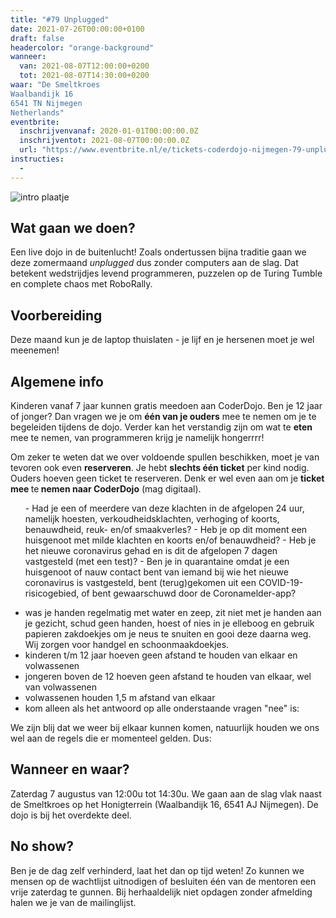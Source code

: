 ```yaml
---
title: "#79 Unplugged"
date: 2021-07-26T00:00:00+0100
draft: false
headercolor: "orange-background"
wanneer: 
  van: 2021-08-07T12:00:00+0200
  tot: 2021-08-07T14:30:00+0200
waar: "De Smeltkroes
Waalbandijk 16 
6541 TN Nijmegen 
Netherlands"
eventbrite:
  inschrijvenvanaf: 2020-01-01T00:00:00.0Z
  inschrijventot: 2021-08-07T00:00:00.0Z
  url: "https://www.eventbrite.nl/e/tickets-coderdojo-nijmegen-79-unplugged-164760802997"
instructies:
  - 
---
```


![intro plaatje](https://img.evbuc.com/https%3A%2F%2Fcdn.evbuc.com%2Fimages%2F142621093%2F187233351803%2F1%2Foriginal.20200721-194049?w=480&auto=format%2Ccompress&q=75&sharp=10&rect=0%2C19%2C1024%2C512&s=7ddf8e3daba54f64bf28364b12de0f5b)



<h2>Wat gaan we doen?</h2>


Een live dojo in de buitenlucht! Zoals ondertussen bijna traditie gaan we deze zomermaand <em>unplugged</em> dus zonder computers aan de slag. Dat betekent  wedstrijdjes levend programmeren, puzzelen op de Turing Tumble en complete chaos met RoboRally.

<!--more-->

<h2>Voorbereiding</h2>


Deze maand kun je de laptop thuislaten - je lijf en je hersenen moet je wel meenemen!
<h2>Algemene info</h2>


Kinderen vanaf 7 jaar kunnen gratis meedoen aan CoderDojo. Ben je 12 jaar of jonger? Dan vragen we je om <strong>één van je ouders</strong> mee te nemen om je te begeleiden tijdens de dojo. Verder kan het verstandig zijn om wat te <strong>eten</strong> mee te nemen, van programmeren krijg je namelijk hongerrrr!


Om zeker te weten dat we over voldoende spullen beschikken, moet je van tevoren ook even <strong>reserveren</strong>. Je hebt <strong>slechts één ticket</strong> per kind nodig. Ouders hoeven geen ticket te reserveren. Denk er wel even aan om je <strong>ticket mee </strong>te<strong> nemen naar CoderDojo</strong> (mag digitaal).
<ol>
 - Had je een of meerdere van deze klachten in de afgelopen 24 uur, namelijk hoesten, verkoudheidsklachten, verhoging of koorts, benauwdheid, reuk- en/of smaakverles?
 - Heb je op dit moment een huisgenoot met milde klachten en koorts en/of benauwdheid?
 - Heb je het nieuwe coronavirus gehad en is dit de afgelopen 7 dagen vastgesteld (met een test)?
 - Ben je in quarantaine omdat je een huisgenoot of nauw contact bent van iemand  bij wie het nieuwe coronavirus is vastgesteld, bent (terug)gekomen uit een COVID-19-risicogebied, of bent gewaarschuwd door de Coronamelder-app?</ol>

 - was je handen regelmatig met water en zeep, zit niet met je handen aan je gezicht, schud geen handen, hoest of nies in je elleboog en gebruik papieren zakdoekjes om je neus te snuiten en gooi deze daarna weg. Wij zorgen voor handgel en schoonmaakdoekjes.
 - kinderen t/m 12 jaar hoeven geen afstand te houden van elkaar en volwassenen
 - jongeren boven de 12 hoeven geen afstand te houden van elkaar, wel van volwassenen
 - volwassenen houden 1,5 m afstand van elkaar
 - kom alleen als het antwoord op alle onderstaande vragen "nee" is:


We zijn blij dat we weer bij elkaar kunnen komen, natuurlijk houden we ons wel aan de regels die er momenteel gelden. Dus:
<h2>Wanneer en waar?</h2>


Zaterdag 7 augustus van 12:00u tot 14:30u. We gaan aan de slag vlak naast de Smeltkroes op het Honigterrein (Waalbandijk 16, 6541 AJ Nijmegen). De  dojo is bij het overdekte deel. 
<h2>No show?</h2>


Ben je de dag zelf verhinderd, laat het dan op tijd weten! Zo kunnen we mensen op de wachtlijst uitnodigen of besluiten één van de mentoren een vrije zaterdag te gunnen. Bij herhaaldelijk niet opdagen zonder afmelding halen we je van de mailinglijst.

